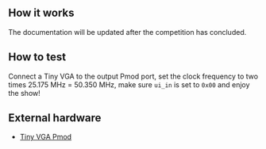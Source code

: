 <!---

This file is used to generate your project datasheet. Please fill in the information below and delete any unused
sections.

You can also include images in this folder and reference them in the markdown. Each image must be less than
512 kb in size, and the combined size of all images must be less than 1 MB.
-->

## How it works

The documentation will be updated after the competition has concluded.

## How to test

Connect a Tiny VGA to the output Pmod port, set the clock frequency to two times 25.175 MHz = 50.350 MHz, make sure `ui_in` is set to `0x00` and enjoy the show!

## External hardware

- [Tiny VGA Pmod](https://github.com/mole99/tiny-vga)
